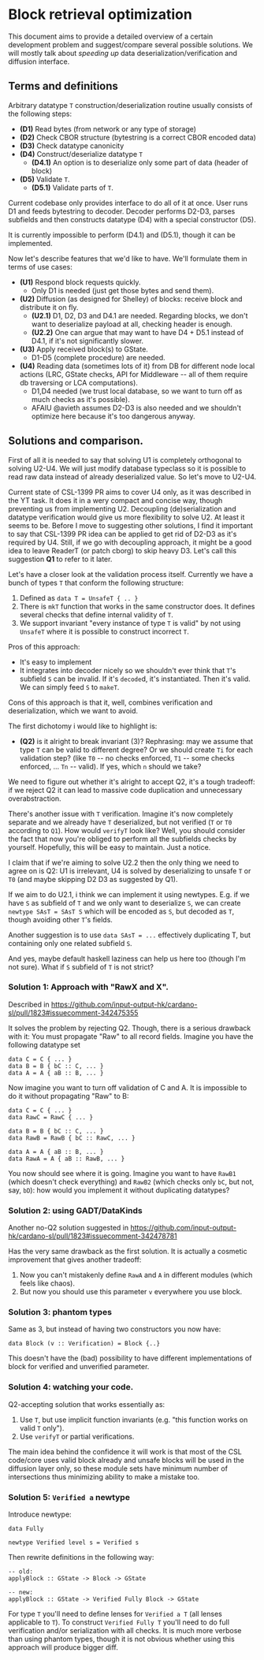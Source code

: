 # Block retrieval optimization

This document aims to provide a detailed overview of a certain
development problem and suggest/compare several possible solutions. We
will mostly talk about _speeding up_ data
deserialization/verification and diffusion interface.

## Terms and definitions

Arbitrary datatype `T` construction/deserialization routine usually
consists of the following steps:

 * __(D1)__ Read bytes (from network or any type of storage)
 * __(D2)__ Check CBOR structure (bytestring is a correct CBOR encoded data)
 * __(D3)__ Check datatype canonicity
 * __(D4)__ Construct/deserialize datatype `T`
   * __(D4.1)__ An option is to deserialize only some part of data (header
     of block)
 * __(D5)__ Validate `T`.
   * __(D5.1)__ Validate parts of `T`.

Current codebase only provides interface to do all of it at
once. User runs D1 and feeds bytestring to decoder. Decoder performs
D2-D3, parses subfields and then constructs datatype (D4) with a
special constructor (D5).

It is currently impossible to perform (D4.1) and (D5.1), though it can
be implemented.

Now let's describe features that we'd like to have. We'll formulate
them in terms of use cases:
 * __(U1)__ Respond block requests quickly.
     * Only D1 is needed (just get those bytes and send them).
 * __(U2)__ Diffusion (as designed for Shelley) of blocks: receive block
   and distribute it on fly.
     * __(U2.1)__ D1, D2, D3 and D4.1 are needed. Regarding blocks, we don't want
       to deserialize payload at all, checking header is enough.
     * __(U2.2)__ One can argue that may want to have D4 + D5.1 instead of
       D4.1, if it's not significantly slower.
 * __(U3)__ Apply received block(s) to GState.
     * D1-D5 (complete procedure) are needed.
 * __(U4)__ Reading data (sometimes lots of it) from DB for different
   node local actions (LRC, GState checks, API for Middleware -- all
   of them require db traversing or LCA computations).
     * D1,D4 needed (we trust local database, so we want to turn off
       as much checks as it's possible).
     * AFAIU @avieth assumes D2-D3 is also needed and we shouldn't
       optimize here because it's too dangerous anyway.

## Solutions and comparison.

First of all it is needed to say that solving U1 is completely
orthogonal to solving U2-U4. We will just modify database typeclass so
it is possible to read raw data instead of already deserialized
value. So let's move to U2-U4.

Current state of CSL-1399 PR aims to cover U4 only, as it was
described in the YT task. It does it in a wery compact and concise
way, though preventing us from implementing U2. Decoupling
(de)serialization and datatype verification would give us more
flexibility to solve U2. At least it seems to be. Before I move to
suggesting other solutions, I find it important to say that CSL-1399
PR idea can be applied to get rid of D2-D3 as it's required by
U4. Still, if we go with decoupling approach, it might be a good idea
to leave ReaderT (or patch cborg) to skip heavy D3. Let's call this
suggestion __Q1__ to refer to it later.

Let's have a closer look at the validation process itself. Currently
we have a bunch of types `T` that conform the following structure:
 1. Defined as `data T = UnsafeT { .. }`
 2. There is `mkT` function that works in the same constructor
    does. It defines several checks that define internal validity of
    `T`.
 3. We support invariant "every instance of type `T` is valid" by not
    using `UnsafeT` where it is possible to construct incorrect `T`.

Pros of this approach:
 * It's easy to implement
 * It integrates into decoder nicely so we shouldn't ever think that
   `T`'s subfield `S` can be invalid. If it's `decode`d, it's
   instantiated. Then it's valid. We can simply feed `S` to `makeT`.

Cons of this approach is that it, well, combines verification and
deserialization, which we want to avoid.

The first dichotomy i would like to highlight is:
 * __(Q2)__ is it alright to break invariant (3)? Rephrasing: may we
   assume that type `T` can be valid to different degree? Or we should
   create `Ti` for each validation step? (like `T0` -- no checks
   enforced, `T1` -- some checks enforced, ... `Tn` -- valid). If yes,
   which `n` should we take?

We need to figure out whether it's alright to accept Q2, it's a tough
tradeoff: if we reject Q2 it can lead to massive code duplication and
unnecessary overabstraction.

There's another issue with `T` verification. Imagine it's now
completely separate and we already have `T` deserialized, but not
verified (`T` or `T0` according to `Q1`). How would `verifyT` look
like? Well, you should consider the fact that now you're obliged to
perform all the subfields checks by yourself. Hopefully, this will be
easy to maintain. Just a notice.

I claim that if we're aiming to solve U2.2 then the only thing we
need to agree on is Q2: U1 is irrelevant, U4 is solved by
deserializing to unsafe `T` or `T0` (and maybe skipping D2 D3 as
suggested by Q1).

If we aim to do U2.1, i think we can implement it using
newtypes. E.g. if we have `S` as subfield of `T` and we only want to
deserialize `S`, we can create `newtype SAsT = SAsT S` which will be
encoded as `S`, but decoded as `T`, though avoiding other `T`'s
fields.

Another suggestion is to use `data SAsT = ...` effectively duplicating
T, but containing only one related subfield `S`.

And yes, maybe default haskell laziness can help us here too (though
I'm not sure). What if `S` subfield of `T` is not strict?

### Solution 1: Approach with "RawX and X".

Described in https://github.com/input-output-hk/cardano-sl/pull/1823#issuecomment-342475355

It solves the problem by rejecting Q2. Though, there is a serious
drawback with it: You must propagate "Raw" to all record
fields. Imagine you have the following datatype set

```
data C = C { ... }
data B = B { bC :: C, ... }
data A = A { aB :: B, ... }
```

Now imagine you want to turn off validation of C and A. It is
impossible to do it without propagating "Raw" to B:

```
data C = C { ... }
data RawC = RawC { ... }

data B = B { bC :: C, ... }
data RawB = RawB { bC :: RawC, ... }

data A = A { aB :: B, ... }
data RawA = A { aB :: RawB, ... }
```

You now should see where it is going. Imagine you want to have
`RawB1` (which doesn't check everything) and `RawB2` (which checks
only `bC`, but not, say, `bD`): how would you implement it without
duplicating datatypes?

### Solution 2: using GADT/DataKinds

Another no-Q2 solution suggested in
https://github.com/input-output-hk/cardano-sl/pull/1823#issuecomment-342478781

Has the very same drawback as the first solution. It is actually a
cosmetic improvement that gives another tradeoff:
1. Now you can't mistakenly define `RawA` and `A` in different
   modules (which feels like chaos).
2. But now you should use this parameter `v` everywhere you use block.

### Solution 3: phantom types

Same as 3, but instead of having two constructors you now have:

```
data Block (v :: Verification) = Block {..}
```

This doesn't have the (bad) possibility to have different
implementations of block for verified and unverified parameter.

### Solution 4: watching your code.

Q2-accepting solution that works essentially as:
1. Use `T`, but use implicit function invariants (e.g. "this function
   works on valid `T` only").
2. Use `verifyT` or partial verifications.

The main idea behind the confidence it will work is that most of the
CSL code/core uses valid block already and unsafe blocks will be used
in the diffusion layer only, so these module sets have minimum number
of intersections thus minimizing ability to make a mistake too.

### Solution 5: `Verified a` newtype

Introduce newtype:
```
data Fully

newtype Verified level s = Verified s
```

Then rewrite definitions in the following way:

```
-- old:
applyBlock :: GState -> Block -> GState

-- new:
applyBlock :: GState -> Verified Fully Block -> GState
```

For type `T` you'll need to define lenses for `Verified a T` (all
lenses applicable to `T`). To construct `Verified Fully T` you'll need
to do full verification and/or serialization with all checks. It is
much more verbose than using phantom types, though it is not obvious
whether using this approach will produce bigger diff.
